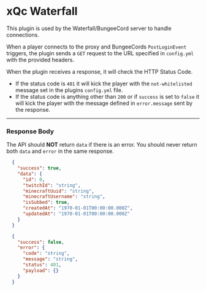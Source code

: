 # xQc Waterfall

This plugin is used by the Waterfall/BungeeCord server to handle connections.

When a player connects to the proxy and BungeeCords `PostLoginEvent` triggers, the plugin sends a `GET` request to the URL specified in `config.yml` with the provided headers.

When the plugin receives a response, it will check the HTTP Status Code.
  - If the status code is `401` it will kick the player with the `not-whitelisted` message set in the plugins `config.yml` file.
  - If the status code is anything other than `200` or if `success` is set to `false` it will kick the player with the message defined in `error.message` sent by the response.

---

### Response Body

The API should **NOT** return `data` if there is an error. You should never return both `data` and `error` in the same response.

```json
  {
    "success": true,
	"data": {
	  "id": 0,
	  "twitchId": "string",
	  "minecraftUuid": "string",
	  "minecraftUsername": "string",
	  "isSubbed": true,
	  "createdAt": "1970-01-01T00:00:00.000Z",
	  "updatedAt": "1970-01-01T00:00:00.000Z"
	}
  }
```

```json
  {
    "success": false,
	"error": {
	  "code": "string",
	  "message": "string",
	  "status": 401,
	  "payload": {}
	}
  }
```